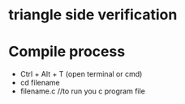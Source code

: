 # triangle side verification

# Compile process
* Ctrl + Alt + T (open terminal or cmd)
* cd filename
* filename.c //to run you c program file
